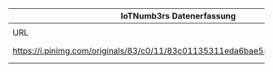 |IoTNumb3rs Datenerfassung|||||||||||
| ---- | ---- | ---- | ---- | ---- | ---- | ---- | ---- | ---- | ---- | ---- |
||||||||||||
|URL|home_url|filename|device_class|device_count|market_class|market_volume|prognosis_year|publication_year|authorship_class|Dropbox folder|
|https://i.pinimg.com/originals/83/c0/11/83c01135311eda6bae584b58c556aeef.png|https://www.pinterest.de/pin/296885800414856067/|file22_83c01135311eda6bae584b58c556aeef.png|personal|2900000000|||2015|2015|scientist|marielledemuth/20190113-1508|
